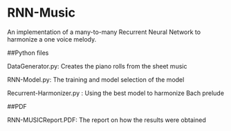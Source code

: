 # RNN-Music
An implementation of a many-to-many Recurrent Neural Network to harmonize a one voice melody.

##Python files

DataGenerator.py: Creates the piano rolls from the sheet music

RNN-Model.py: The training and model selection of the model

Recurrent-Harmonizer.py : Using the best model to harmonize Bach prelude

##PDF

RNN-MUSICReport.PDF: The report on how the results were obtained
